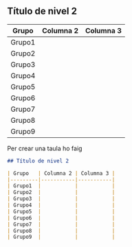 ## Título de nivel 2

| Grupo   | Columna 2 | Columna 3 |
|---------|-----------|-----------|
| Grupo1  |           |           |
| Grupo2  |           |           |
| Grupo3  |           |           |
| Grupo4  |           |           |
| Grupo5  |           |           |
| Grupo6  |           |           |
| Grupo7  |           |           |
| Grupo8  |           |           |
| Grupo9  |           |           |

Per crear una taula ho faig

````markdown
## Título de nivel 2

| Grupo   | Columna 2 | Columna 3 |
|---------|-----------|-----------|
| Grupo1  |           |           |
| Grupo2  |           |           |
| Grupo3  |           |           |
| Grupo4  |           |           |
| Grupo5  |           |           |
| Grupo6  |           |           |
| Grupo7  |           |           |
| Grupo8  |           |           |
| Grupo9  |           |           |
````
